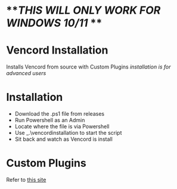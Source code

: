 # **_THIS WILL ONLY WORK FOR WINDOWS 10/11_ **
  # Vencord Installation
Installs Vencord from source with Custom Plugins
  _installation is for advanced users_
# Installation
  - Download the .ps1 file from releases
  - Run Powershell as an Admin
  - Locate where the file is via Powershell
  - Use  _.\vencordinstallation  to start the script
  - Sit back and watch as Vencord is install

# Custom Plugins
  Refer to [this site](https://docs.vencord.dev/installing/custom-plugins/#adding-your-plugin)
